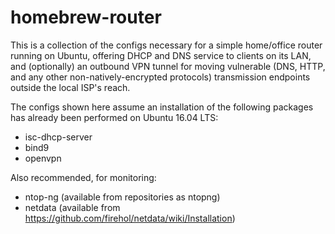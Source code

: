 # homebrew-router
This is a collection of the configs necessary for a simple home/office router running on Ubuntu, offering DHCP and DNS service to clients on its LAN, and (optionally) an outbound VPN tunnel for moving vulnerable (DNS, HTTP, and any other non-natively-encrypted protocols) transmission endpoints outside the local ISP's reach.

The configs shown here assume an installation of the following packages has already been performed on Ubuntu 16.04 LTS:

* isc-dhcp-server
* bind9
* openvpn

Also recommended, for monitoring:

* ntop-ng (available from repositories as ntopng)
* netdata (available from https://github.com/firehol/netdata/wiki/Installation)
